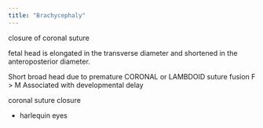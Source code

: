 ```yaml
---
title: "Brachycephaly"
---
```

closure of coronal suture

fetal head is elongated in the transverse diameter and shortened in the anteroposterior diameter.

Short broad head due to premature CORONAL or LAMBDOID suture fusion
F &gt; M
Associated with developmental delay

coronal suture closure
- harlequin eyes

